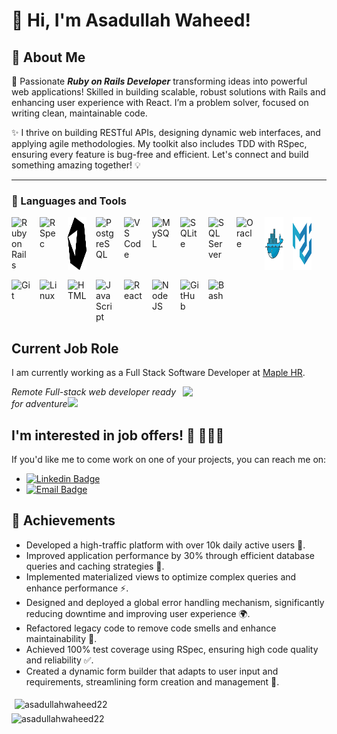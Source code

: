 # 👋 Hi, I'm Asadullah Waheed!

## 🚀 About Me
🚀 Passionate ***Ruby on Rails Developer*** transforming ideas into powerful web applications! Skilled in building scalable, robust solutions with Rails and enhancing user experience with React. I’m a problem solver, focused on writing clean, maintainable code.

✨ I thrive on building RESTful APIs, designing dynamic web interfaces, and applying agile methodologies. My toolkit also includes TDD with RSpec, ensuring every feature is bug-free and efficient. 
Let's connect and build something amazing together! 💡

---

### 🧰 Languages and Tools
<div style="display: flex; flex-wrap: wrap; gap: 15px;">
  <img alt="Ruby on Rails" title="Ruby on Rails" width="30px" src="https://cdn.jsdelivr.net/gh/devicons/devicon/icons/rails/rails-original-wordmark.svg"/>
  <img alt="RSpec" title="RSpec" width="30px" src="https://cdn.jsdelivr.net/gh/devicons/devicon/icons/rspec/rspec-original.svg"/>
  <img alt="Crystal" title="Crystal" width="30px" src="https://raw.githubusercontent.com/devicons/devicon/master/icons/crystal/crystal-original.svg"/>
  <img alt="PostgreSQL" title="PostgreSQL" width="30px" src="https://cdn.jsdelivr.net/gh/devicons/devicon/icons/postgresql/postgresql-original.svg" />
  <img alt="VS Code" title="VS Code" width="30px" src="https://cdn.jsdelivr.net/gh/devicons/devicon/icons/vscode/vscode-original.svg" />
  <img alt="MySQL" title="MySQL" width="30px" src="https://cdn.jsdelivr.net/gh/devicons/devicon/icons/mysql/mysql-original.svg" />
  <img alt="SQLite" title="SQLite" width="30px" src="https://cdn.jsdelivr.net/gh/devicons/devicon/icons/sqlite/sqlite-original.svg" />
  <img alt="SQL Server" title="SQL Server" width="30px" src="https://cdn.jsdelivr.net/gh/devicons/devicon/icons/microsoftsqlserver/microsoftsqlserver-plain.svg" />
  <img alt="Oracle" title="Oracle" width="30px" src="https://cdn.jsdelivr.net/gh/devicons/devicon/icons/oracle/oracle-original.svg" />
  <img alt="Docker" title="Docker" width="30px" src="https://raw.githubusercontent.com/devicons/devicon/master/icons/docker/docker-original.svg"/>
  <img alt="Material UI" title="Material UI" width="30px" src="https://raw.githubusercontent.com/devicons/devicon/master/icons/materialui/materialui-original.svg"/>
  <img alt="Git" title="Git" width="30px" src="https://cdn.jsdelivr.net/gh/devicons/devicon/icons/git/git-original.svg" />
  <img alt="Linux" title="Linux" width="30px" src="https://cdn.jsdelivr.net/gh/devicons/devicon/icons/linux/linux-original.svg" />
  <img alt="HTML" title="HTML" width="30px" src="https://cdn.jsdelivr.net/gh/devicons/devicon/icons/html5/html5-plain.svg" />
  <img alt="JavaScript" title="JavaScript" width="30px" src="https://cdn.jsdelivr.net/gh/devicons/devicon/icons/javascript/javascript-plain.svg" />
  <img alt="React" title="React" width="30px" src="https://cdn.jsdelivr.net/gh/devicons/devicon/icons/react/react-original.svg" />
  <img alt="NodeJS" title="NodeJS" width="30px" src="https://cdn.jsdelivr.net/gh/devicons/devicon/icons/nodejs/nodejs-original.svg" />
  <img alt="GitHub" title="GitHub" width="30px" src="https://cdn.jsdelivr.net/gh/devicons/devicon/icons/github/github-original.svg" />
  <img alt="Bash" title="Bash" width="30px" src="https://cdn.jsdelivr.net/gh/devicons/devicon/icons/bash/bash-original.svg" />
</div>

## Current Job Role
I am currently working as a Full Stack Software Developer at [Maple HR](https://maplehr.io/).

<img align='right' src="https://media1.giphy.com/media/PgLLtnqHts1woXeKpy/giphy.gif?cid=ecf05e47yvmdb2do7n27eaitsqafb62bkzsidma6evltkedr&rid=giphy.gif" width="230" style="margin-left: 10px; margin-bottom: 10px;">
<p><em>Remote Full-stack web developer ready for adventure</em><img src="https://media.giphy.com/media/XGma2iRIHTKkwqRkFl/giphy.gif" width="50"></p>

## I'm interested in job offers! 🏢 🏃‍♂️💨

If you'd like me to come work on one of your projects, you can reach me on:

- [![Linkedin Badge](https://img.shields.io/badge/-Asadullah%20Waheed-blue?style=flat-square&logo=Linkedin&logoColor=white&link=https://www.linkedin.com/in/asadullahwaheed22/)](https://www.linkedin.com/in/asadullahwaheed22)
- [![Email Badge](https://img.shields.io/badge/Email-waheedasadullah123%40gmail.com-brightgreen)](mailto:waheedasadullah123@gmail.com)

## 🌟 Achievements
- Developed a high-traffic platform with over 10k daily active users 🛒.
- Improved application performance by 30% through efficient database queries and caching strategies 🚀.
- Implemented materialized views to optimize complex queries and enhance performance ⚡.
- Designed and deployed a global error handling mechanism, significantly reducing downtime and improving user experience 🌍.
- Refactored legacy code to remove code smells and enhance maintainability 💪.
- Achieved 100% test coverage using RSpec, ensuring high code quality and reliability ✅.
- Created a dynamic form builder that adapts to user input and requirements, streamlining form creation and management 🔧.

<p>

  <img align="left" src="https://github-readme-stats.vercel.app/api/top-langs?username=asadullahwaheed22&show_icons=true&locale=en&layout=compact&theme=transparent" alt="asadullahwaheed22" style="width: 360px; height: auto; padding: 5px;" />
</p>

<p>
  <img align="center" src="https://github-readme-streak-stats.herokuapp.com/?user=asadullahwaheed22&theme=transparent" alt="asadullahwaheed22" padding: 5px;" />
</p>

